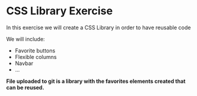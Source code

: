 <h1>CSS Library Exercise</h1>
<p>In this exercise we will create a CSS Library in order to have reusable code</p>
<p>We will include:</p>
<ul>
<li>Favorite buttons</li>
<li>Flexible columns</li>
<li>Navbar</li>
<li>...</li>


</ul>
<p><strong>File uploaded to git is a library with the favorites elements created that can be reused.</strong></p>